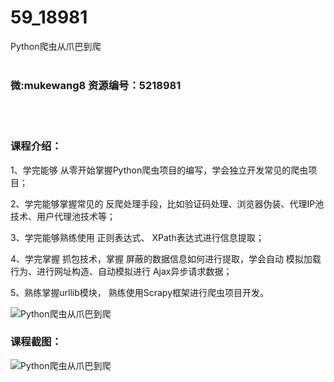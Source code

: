 # 59_18981
Python爬虫从爪巴到爬
<br/></br>
<h3>微:mukewang8 资源编号：5218981</h3>
<br/></br>
<h3>课程介绍：</h3>
<p>1、学完能够 从零开始掌握<a title="查看与 Python爬虫 相关的文章" target="_blank">Python爬虫</a>项目的编写，学会独立开发常见的爬虫项目；</p>
<p>2、学完能够掌握常见的 反爬处理手段，比如验证码处理、浏览器伪装、代理IP池技术、用户代理池技术等；</p>
<p>3、学完能够熟练使用 正则表达式、 XPath表达式进行信息提取；</p>
<p>4、学完掌握 抓包技术，掌握 屏蔽的数据信息如何进行提取，学会自动 模拟加载行为、进行网址构造、自动模拟进行 Ajax异步请求数据；</p>
<p>5、熟练掌握urllib模块， 熟练使用Scrapy框架进行爬虫项目开发。</p>
<p><img src="https://www.ko996.com/wp-content/uploads/img/2021/03/1-54.png" alt="Python爬虫从爪巴到爬"></p>
<div class="info-desc">
<h3>课程截图：</h3>
<p><img src="https://www.ko996.com/wp-content/uploads/img/2021/03/2-51.png" alt="Python爬虫从爪巴到爬"></p>


			
</div>

